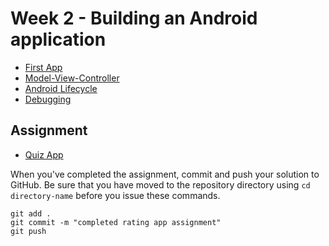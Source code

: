 # Week 2 - Building an Android application
- [First App](first-app.md)
- [Model-View-Controller](mvc.md)
- [Android Lifecycle](android-lifecycle.md)
- [Debugging](debugging.md)

## Assignment
- [Quiz App](quiz-app.md)


When you've completed the assignment, commit and push your solution to GitHub. Be sure that you have moved to the repository directory using `cd directory-name` before you issue these commands.

```
git add .
git commit -m "completed rating app assignment"
git push
```
